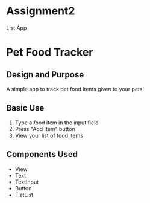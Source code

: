 # Assignment2
List App
# Pet Food Tracker

## Design and Purpose
A simple app to track pet food items given to your pets.

## Basic Use
1. Type a food item in the input field
2. Press "Add Item" button
3. View your list of food items

## Components Used
- View
- Text
- TextInput
- Button
- FlatList
